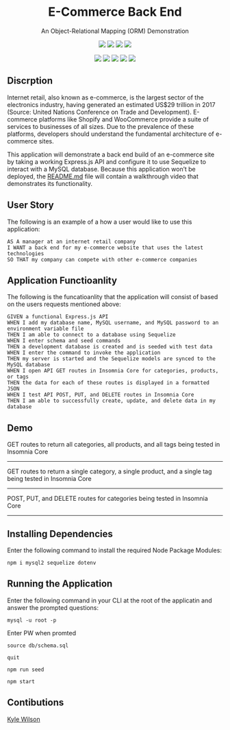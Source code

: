 <h1 align="center">E-Commerce Back End</h1>
<p align="center">An Object-Relational Mapping (ORM) Demonstration</p>

<p align="center">
    <img src="https://img.shields.io/github/repo-size/lylekilson/e-commerce-back-end" />
    <img src="https://img.shields.io/github/languages/top/lylekilson/e-commerce-back-end"  />
    <img src="https://img.shields.io/github/issues/lylekilson/e-commerce-back-end" />
    <img src="https://img.shields.io/github/last-commit/lylekilson/e-commerce-back-end" >
</p>
  
<p align="center">
    <img src="https://img.shields.io/badge/Javascript-yellow" />
    <img src="https://img.shields.io/badge/express-orange" />
    <img src="https://img.shields.io/badge/Sequelize-red"  />
    <img src="https://img.shields.io/badge/mySQL-purple"  />
    <img src="https://img.shields.io/badge/dotenv-green" />
</p>


## Discrption
Internet retail, also known as e-commerce, is the largest sector of the electronics industry, having generated an estimated US$29 trillion in 2017 (Source: United Nations Conference on Trade and Development). E-commerce platforms like Shopify and WooCommerce provide a suite of services to businesses of all sizes. Due to the prevalence of these platforms, developers should understand the fundamental architecture of e-commerce sites. 

This application will demonstrate a back end build of an e-commerce site by taking a working Express.js API and configure it to use Sequelize to interact with a MySQL database. Because this application won’t be deployed, the [README.md](./) file will contain a walkthrough video that demonstrates its functionality.

## User Story
The following is an example of a how a user would like to use this application:
```
AS A manager at an internet retail company
I WANT a back end for my e-commerce website that uses the latest technologies
SO THAT my company can compete with other e-commerce companies
```

## Application Functioanlity 
The following is the funcatioanlity that the application will consist of based on the users requests mentioned above:
```
GIVEN a functional Express.js API
WHEN I add my database name, MySQL username, and MySQL password to an environment variable file
THEN I am able to connect to a database using Sequelize
WHEN I enter schema and seed commands
THEN a development database is created and is seeded with test data
WHEN I enter the command to invoke the application
THEN my server is started and the Sequelize models are synced to the MySQL database
WHEN I open API GET routes in Insomnia Core for categories, products, or tags
THEN the data for each of these routes is displayed in a formatted JSON
WHEN I test API POST, PUT, and DELETE routes in Insomnia Core
THEN I am able to successfully create, update, and delete data in my database
```

## Demo

GET routes to return all categories, all products, and all tags being tested in Insomnia Core

---

GET routes to return a single category, a single product, and a single tag being tested in Insomnia Core

---

POST, PUT, and DELETE routes for categories being tested in Insomnia Core

---
## Installing Dependencies
Enter the following command to install the required Node Package Modules:

`npm i mysql2 sequelize dotenv`
## Running the Application 
  
Enter the following command in your CLI at the root of the applicatin and answer the prompted questions:

`mysql -u root -p`

Enter PW when promted

`source db/schema.sql`

`quit`

`npm run seed`
  
`npm start`

## Contibutions 
[Kyle Wilson](https://github.com/lylekilson)



